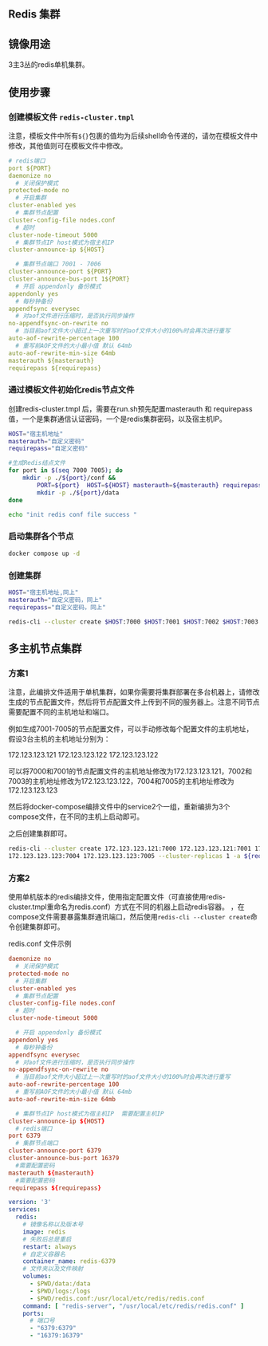 ## Redis 集群

## 镜像用途

3主3丛的redis单机集群。

## 使用步骤

### 创建模板文件 `redis-cluster.tmpl`

注意，模板文件中所有`${}`包裹的值均为后续shell命令传递的，请勿在模板文件中修改，其他值则可在模板文件中修改。

```yml
# redis端口
port ${PORT}
daemonize no
  # 关闭保护模式
protected-mode no
  # 开启集群
cluster-enabled yes
  # 集群节点配置
cluster-config-file nodes.conf
  # 超时
cluster-node-timeout 5000
  # 集群节点IP host模式为宿主机IP
cluster-announce-ip ${HOST}

  # 集群节点端口 7001 - 7006
cluster-announce-port ${PORT}
cluster-announce-bus-port 1${PORT}
  # 开启 appendonly 备份模式
appendonly yes
  # 每秒钟备份
appendfsync everysec
  # 对aof文件进行压缩时，是否执行同步操作
no-appendfsync-on-rewrite no
  # 当目前aof文件大小超过上一次重写时的aof文件大小的100%时会再次进行重写
auto-aof-rewrite-percentage 100
  # 重写前AOF文件的大小最小值 默认 64mb
auto-aof-rewrite-min-size 64mb
masterauth ${masterauth}
requirepass ${requirepass}
```

### 通过模板文件初始化redis节点文件

创建redis-cluster.tmpl 后，需要在run.sh预先配置masterauth 和 requirepass值，一个是集群通信认证密码，一个是redis集群密码，以及宿主机IP。

```bash
HOST="宿主机地址"
masterauth="自定义密码"
requirepass="自定义密码"

#生成Redis结点文件
for port in $(seq 7000 7005); do
    mkdir -p ./${port}/conf &&
        PORT=${port}  HOST=${HOST} masterauth=${masterauth} requirepass=${requirepass} envsubst <./redis-cluster.tmpl >./${port}/conf/redis.conf &&
        mkdir -p ./${port}/data
done

echo "init redis conf file success "
```

### 启动集群各个节点

```bash
docker compose up -d
```

### 创建集群

```bash
HOST="宿主机地址,同上"
masterauth="自定义密码，同上"
requirepass="自定义密码，同上"

redis-cli --cluster create $HOST:7000 $HOST:7001 $HOST:7002 $HOST:7003 $HOST:7004 $HOST:7005 --cluster-replicas 1  -a ${requirepass}
```

## 多主机节点集群

### 方案1

注意，此编排文件适用于单机集群，如果你需要将集群部署在多台机器上，请修改生成的节点配置文件，然后将节点配置文件上传到不同的服务器上。注意不同节点需要配置不同的主机地址和端口。

例如生成7001-7005的节点配置文件，可以手动修改每个配置文件的主机地址，假设3台主机的主机地址分别为：

172.123.123.121
172.123.123.122
172.123.123.122

可以将7000和7001的节点配置文件的主机地址修改为172.123.123.121，7002和7003的主机地址修改为172.123.123.122，7004和7005的主机地址修改为172.123.123.123

然后将docker-compose编排文件中的service2个一组，重新编排为3个compose文件，在不同的主机上启动即可。

之后创建集群即可。

```bash
redis-cli --cluster create 172.123.123.121:7000 172.123.123.121:7001 172.123.123.122:7002 172.123.123.122:7003
172.123.123.123:7004 172.123.123.123:7005 --cluster-replicas 1 -a ${requirepass}
```

### 方案2

使用单机版本的redis编排文件，使用指定配置文件（可直接使用redis-cluster.tmpl重命名为redis.conf）方式在不同的机器上启动redis容器。
，在compose文件需要暴露集群通讯端口，然后使用`redis-cli --cluster create`命令创建集群即可。

redis.conf 文件示例

```conf
daemonize no
  # 关闭保护模式
protected-mode no
  # 开启集群
cluster-enabled yes
  # 集群节点配置
cluster-config-file nodes.conf
  # 超时
cluster-node-timeout 5000

  # 开启 appendonly 备份模式
appendonly yes
  # 每秒钟备份
appendfsync everysec
  # 对aof文件进行压缩时，是否执行同步操作
no-appendfsync-on-rewrite no
  # 当目前aof文件大小超过上一次重写时的aof文件大小的100%时会再次进行重写
auto-aof-rewrite-percentage 100
  # 重写前AOF文件的大小最小值 默认 64mb
auto-aof-rewrite-min-size 64mb

  # 集群节点IP host模式为宿主机IP  需要配置主机IP
cluster-announce-ip ${HOST}
  # redis端口
port 6379
  # 集群节点端口 
cluster-announce-port 6379
cluster-announce-bus-port 16379
  #需要配置密码 
masterauth ${masterauth}
  #需要配置密码 
requirepass ${requirepass}
```

```yaml
version: '3'
services:
  redis:
    # 镜像名称以及版本号
    image: redis
    # 失败后总是重启
    restart: always
    # 自定义容器名
    container_name: redis-6379
    # 文件夹以及文件映射
    volumes:
      - $PWD/data:/data
      - $PWD/logs:/logs
      - $PWD/redis.conf:/usr/local/etc/redis/redis.conf
    command: [ "redis-server", "/usr/local/etc/redis/redis.conf" ]
    ports:
      # 端口号
      - "6379:6379"
      - "16379:16379"
```
